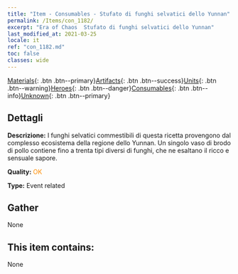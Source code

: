 ```yaml
---
title: "Item - Consumables - Stufato di funghi selvatici dello Yunnan"
permalink: /Items/con_1182/
excerpt: "Era of Chaos  Stufato di funghi selvatici dello Yunnan"
last_modified_at: 2021-03-25
locale: it
ref: "con_1182.md"
toc: false
classes: wide
---
```

 [Materials](/it/Items/){: .btn .btn--primary}[Artifacts](/it/Items/Artifacts/){: .btn .btn--success}[Units](/it/Items/Units/){: .btn .btn--warning}[Heroes](/it/Items/Heroes/){: .btn .btn--danger}[Consumables](/it/Items/Consumables/){: .btn .btn--info}[Unknown](/it/Items/Unknown/){: .btn .btn--primary}

## Dettagli
 **Descrizione:** I funghi selvatici commestibili di questa ricetta provengono dal complesso ecosistema della regione dello Yunnan. Un singolo vaso di brodo di pollo contiene fino a trenta tipi diversi di funghi, che ne esaltano il ricco e sensuale sapore.

 **Quality:** <span style="color: #FF8C00">OK</span>

 **Type:** Event related

## Gather

  None

## This item contains:

  None

